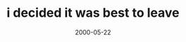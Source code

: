 ---
layout: base.njk
title : 'i decided it was best to leave' 
view_title : 'i decided it was best to leave' 
year : '2000' 
date : '2000-05-22' 
img_file : '/drawing/timetoleave.png' 
html_file : 'idecided' 
next_html : 'savethechi.html' 
year_order : '332' 
permalink : "title/{{html_file}}.html"
---